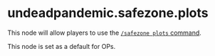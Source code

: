 # undeadpandemic.safezone.plots

This node will allow players to use the [`/safezone plots` command](../commands/safezone/plots.md).

This node is set as a default for OPs.
